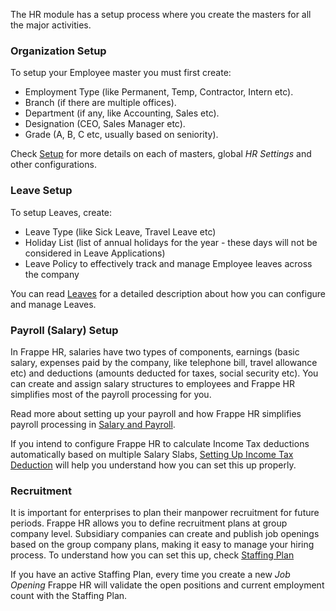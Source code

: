 The HR module has a setup process where you create the masters for all the major activities.

### Organization Setup

To setup your Employee master you must first create:

*   Employment Type (like Permanent, Temp, Contractor, Intern etc).
*   Branch (if there are multiple offices).
*   Department (if any, like Accounting, Sales etc).
*   Designation (CEO, Sales Manager etc).
*   Grade (A, B, C etc, usually based on seniority).

Check [Setup](https://docs.erpnext.com/docs/v14/user/manual/en/setting-up) for more details on each of masters, global _HR Settings_ and other configurations.

### Leave Setup

To setup Leaves, create:

*   Leave Type (like Sick Leave, Travel Leave etc)
*   Holiday List (list of annual holidays for the year - these days will not be considered in Leave Applications)
*   Leave Policy to effectively track and manage Employee leaves across the company

You can read [Leaves](https://docs.erpnext.com/docs/v14/user/manual/en/human-resources/leave-management-intro/) for a detailed description about how you can configure and manage Leaves.

### Payroll (Salary) Setup

In Frappe HR, salaries have two types of components, earnings (basic salary, expenses paid by the company, like telephone bill, travel allowance etc) and deductions (amounts deducted for taxes, social security etc). You can create and assign salary structures to employees and Frappe HR simplifies most of the payroll processing for you.

Read more about setting up your payroll and how Frappe HR simplifies payroll processing in [Salary and Payroll](https://docs.erpnext.com/docs/v14/user/manual/en/human-resources/payroll-intro).

If you intend to configure Frappe HR to calculate Income Tax deductions automatically based on multiple Salary Slabs, [Setting Up Income Tax Deduction](https://docs.erpnext.com/docs/v14/user/manual/en/human-resources/setting-up-tax) will help you understand how you can set this up properly.

### Recruitment

It is important for enterprises to plan their manpower recruitment for future periods. Frappe HR allows you to define recruitment plans at group company level. Subsidiary companies can create and publish job openings based on the group company plans, making it easy to manage your hiring process. To understand how you can set this up, check [Staffing Plan](https://docs.erpnext.com/docs/v14/user/manual/en/human-resources/staffing-plan)

If you have an active Staffing Plan, every time you create a new _Job Opening_ Frappe HR will validate the open positions and current employment count with the Staffing Plan.